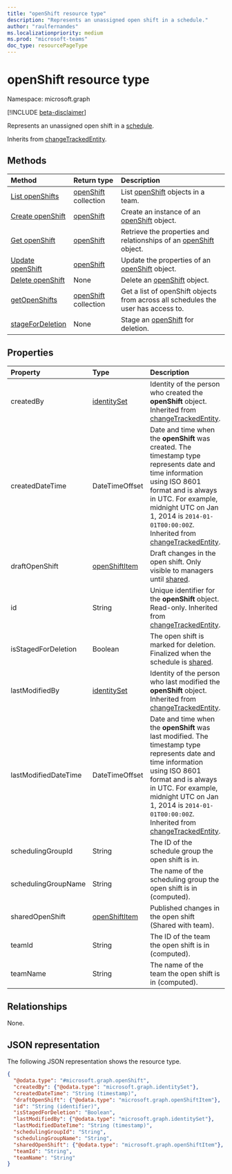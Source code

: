 ```yaml
---
title: "openShift resource type"
description: "Represents an unassigned open shift in a schedule."
author: "raulfernandes"
ms.localizationpriority: medium
ms.prod: "microsoft-teams"
doc_type: resourcePageType
---
```


# openShift resource type

Namespace: microsoft.graph

[!INCLUDE [beta-disclaimer](../../includes/beta-disclaimer.md)]

Represents an unassigned open shift in a [schedule](../resources/schedule.md).

Inherits from [changeTrackedEntity](../resources/changetrackedentity.md).

## Methods
|Method|Return type|Description|
|:---|:---|:---|
|[List openShifts](../api/openshift-list.md)|[openShift](../resources/openshift.md) collection|List [openShift](../resources/openshift.md) objects in a team.|
|[Create openShift](../api/openshift-post.md)|[openShift](../resources/openshift.md)|Create an instance of an [openShift](../resources/openshift.md) object.|
|[Get openShift](../api/openshift-get.md)|[openShift](../resources/openshift.md)|Retrieve the properties and relationships of an [openShift](../resources/openshift.md) object.|
|[Update openShift](../api/openshift-update.md)|[openShift](../resources/openshift.md)|Update the properties of an [openShift](../resources/openshift.md) object.|
|[Delete openShift](../api/openshift-delete.md)|None|Delete an [openShift](../resources/openshift.md) object.|
|[getOpenShifts](../api/team-getopenshifts.md)|[openShift](../resources/openshift.md) collection|Get a list of openShift objects from across all schedules the user has access to.|
|[stageForDeletion](../api/openshift-stagefordeletion.md)|None|Stage an [openShift](../resources/openshift.md) for deletion.|

## Properties
|Property|Type|Description|
|:---|:---|:---|
|createdBy|[identitySet](identityset.md)|Identity of the person who created the **openShift** object. Inherited from [changeTrackedEntity](../resources/changetrackedentity.md).|
|createdDateTime|DateTimeOffset|Date and time when the **openShift** was created. The timestamp type represents date and time information using ISO 8601 format and is always in UTC. For example, midnight UTC on Jan 1, 2014 is `2014-01-01T00:00:00Z`. Inherited from [changeTrackedEntity](../resources/changetrackedentity.md).|
|draftOpenShift|[openShiftItem](../resources/openshiftitem.md)|Draft changes in the open shift. Only visible to managers until [shared](../api/schedule-share.md).|
|id|String| Unique identifier for the **openShift** object. Read-only. Inherited from [changeTrackedEntity](../resources/changetrackedentity.md).|
|isStagedForDeletion|Boolean|The open shift is marked for deletion. Finalized when the schedule is [shared](../api/schedule-share.md).|
|lastModifiedBy|[identitySet](identityset.md)|Identity of the person who last modified the **openShift** object. Inherited from [changeTrackedEntity](../resources/changetrackedentity.md).|
|lastModifiedDateTime|DateTimeOffset|Date and time when the **openShift** was last modified. The timestamp type represents date and time information using ISO 8601 format and is always in UTC. For example, midnight UTC on Jan 1, 2014 is `2014-01-01T00:00:00Z`. Inherited from [changeTrackedEntity](../resources/changetrackedentity.md).|
|schedulingGroupId|String|The ID of the schedule group the open shift is in.|
|schedulingGroupName|String|The name of the scheduling group the open shift is in (computed).|
|sharedOpenShift|[openShiftItem](../resources/openshiftitem.md)|Published changes in the open shift (Shared with team).|
|teamId|String|The ID of the team the open shift is in (computed).|
|teamName|String|The name of the team the open shift is in (computed).|

## Relationships
None.

## JSON representation
The following JSON representation shows the resource type.
<!-- {
  "blockType": "resource",
  "keyProperty": "id",
  "@odata.type": "microsoft.graph.openShift",
  "baseType": "microsoft.graph.changeTrackedEntity",
  "openType": false
}
-->
``` json
{
  "@odata.type": "#microsoft.graph.openShift",
  "createdBy": {"@odata.type": "microsoft.graph.identitySet"},
  "createdDateTime": "String (timestamp)",
  "draftOpenShift": {"@odata.type": "microsoft.graph.openShiftItem"},
  "id": "String (identifier)",
  "isStagedForDeletion": "Boolean",
  "lastModifiedBy": {"@odata.type": "microsoft.graph.identitySet"},
  "lastModifiedDateTime": "String (timestamp)",
  "schedulingGroupId": "String",
  "schedulingGroupName": "String",
  "sharedOpenShift": {"@odata.type": "microsoft.graph.openShiftItem"},
  "teamId": "String",
  "teamName": "String"
}
```

